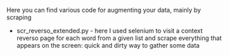 Here you can find various code for augmenting your data, mainly by scraping

* scr_reverso_extended.py - here I used selenium to visit a context reverso page for each word from a given list and scrape everything that appears on the screen: quick and dirty way to gather some data
